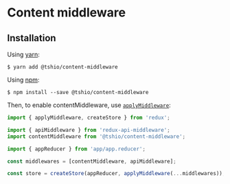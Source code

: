 # Content middleware

## Installation

Using [yarn](https://yarnpkg.com/lang/en/):

    $ yarn add @tshio/content-middleware

Using [npm](https://www.npmjs.com/):

    $ npm install --save @tshio/content-middleware

Then, to enable contentMiddleware, use [`applyMiddleware`](https://redux.js.org/api-reference/applymiddleware):

```js
import { applyMiddleware, createStore } from 'redux';

import { apiMiddleware } from 'redux-api-middleware';
import contentMiddleware from '@tshio/content-middleware';

import { appReducer } from 'app/app.reducer';

const middlewares = [contentMiddleware, apiMiddleware];

const store = createStore(appReducer, applyMiddleware(...middlewares));
```
